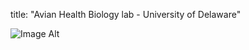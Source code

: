 title: "Avian Health Biology lab - University of Delaware"

![Image Alt](https://github.com/ayitbarek/yitbareklab/blob/b779b4309ae05a8295fb36fe783254ce7f135e6d/Chicken.jpeg)
